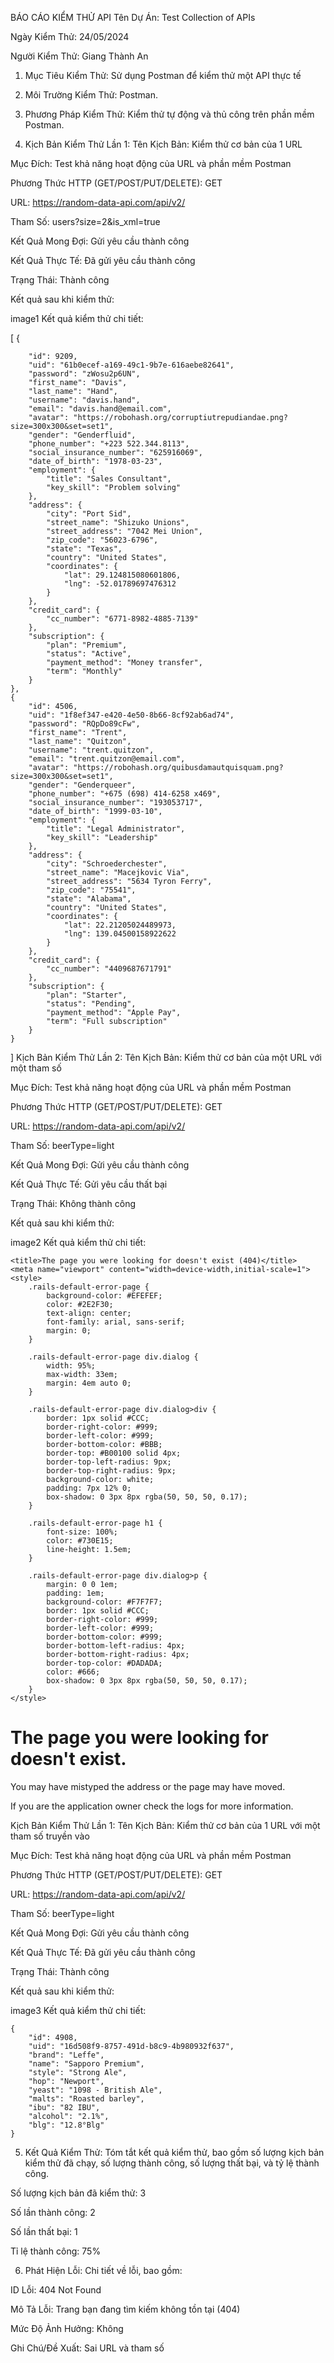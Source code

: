 BÁO CÁO KIỂM THỬ API
Tên Dự Án: Test Collection of APIs

Ngày Kiểm Thử: 24/05/2024

Người Kiểm Thử: Giang Thành An

1. Mục Tiêu Kiểm Thử: Sử dụng Postman để kiểm thử một API thực tế

2. Môi Trường Kiểm Thử: Postman.

3. Phương Pháp Kiểm Thử: Kiểm thử tự động và thủ công trên phần mềm Postman.

4. Kịch Bản Kiểm Thử Lần 1:
Tên Kịch Bản: Kiểm thử cơ bản của 1 URL

Mục Đích: Test khả năng hoạt động của URL và phần mềm Postman

Phương Thức HTTP (GET/POST/PUT/DELETE): GET

URL: https://random-data-api.com/api/v2/

Tham Số: users?size=2&is_xml=true

Kết Quả Mong Đợi: Gửi yêu cầu thành công

Kết Quả Thực Tế: Đã gửi yêu cầu thành công

Trạng Thái: Thành công

Kết quả sau khi kiểm thử:

image1
Kết quả kiểm thử chi tiết:

[
    {  
    
        "id": 9209,
        "uid": "61b0ecef-a169-49c1-9b7e-616aebe82641",
        "password": "zWosu2p6UN",
        "first_name": "Davis",
        "last_name": "Hand",
        "username": "davis.hand",
        "email": "davis.hand@email.com",
        "avatar": "https://robohash.org/corruptiutrepudiandae.png?size=300x300&set=set1",
        "gender": "Genderfluid",
        "phone_number": "+223 522.344.8113",
        "social_insurance_number": "625916069",
        "date_of_birth": "1978-03-23",
        "employment": {
            "title": "Sales Consultant",
            "key_skill": "Problem solving"
        },
        "address": {
            "city": "Port Sid",
            "street_name": "Shizuko Unions",
            "street_address": "7042 Mei Union",
            "zip_code": "56023-6796",
            "state": "Texas",
            "country": "United States",
            "coordinates": {
                "lat": 29.124815080601806,
                "lng": -52.01789697476312
            }
        },
        "credit_card": {
            "cc_number": "6771-8982-4885-7139"
        },
        "subscription": {
            "plan": "Premium",
            "status": "Active",
            "payment_method": "Money transfer",
            "term": "Monthly"
        }
    },
    {
        "id": 4506,
        "uid": "1f8ef347-e420-4e50-8b66-8cf92ab6ad74",
        "password": "RQpDo89cFw",
        "first_name": "Trent",
        "last_name": "Quitzon",
        "username": "trent.quitzon",
        "email": "trent.quitzon@email.com",
        "avatar": "https://robohash.org/quibusdamautquisquam.png?size=300x300&set=set1",
        "gender": "Genderqueer",
        "phone_number": "+675 (698) 414-6258 x469",
        "social_insurance_number": "193053717",
        "date_of_birth": "1999-03-10",
        "employment": {
            "title": "Legal Administrator",
            "key_skill": "Leadership"
        },
        "address": {
            "city": "Schroederchester",
            "street_name": "Macejkovic Via",
            "street_address": "5634 Tyron Ferry",
            "zip_code": "75541",
            "state": "Alabama",
            "country": "United States",
            "coordinates": {
                "lat": 22.21205024489973,
                "lng": 139.04500158922622
            }
        },
        "credit_card": {
            "cc_number": "4409687671791"
        },
        "subscription": {
            "plan": "Starter",
            "status": "Pending",
            "payment_method": "Apple Pay",
            "term": "Full subscription"
        }
    }
]
Kịch Bản Kiểm Thử Lần 2:
Tên Kịch Bản: Kiểm thử cơ bản của một URL với một tham số

Mục Đích: Test khả năng hoạt động của URL và phần mềm Postman

Phương Thức HTTP (GET/POST/PUT/DELETE): GET

URL: https://random-data-api.com/api/v2/

Tham Số: beerType=light

Kết Quả Mong Đợi: Gửi yêu cầu thành công

Kết Quả Thực Tế: Gửi yêu cầu thất bại

Trạng Thái: Không thành công

Kết quả sau khi kiểm thử:

image2
Kết quả kiểm thử chi tiết:

<!DOCTYPE html>
<html>

<head>

    <title>The page you were looking for doesn't exist (404)</title>
    <meta name="viewport" content="width=device-width,initial-scale=1">
    <style>
        .rails-default-error-page {
            background-color: #EFEFEF;
            color: #2E2F30;
            text-align: center;
            font-family: arial, sans-serif;
            margin: 0;
        }
        
        .rails-default-error-page div.dialog {
            width: 95%;
            max-width: 33em;
            margin: 4em auto 0;
        }

        .rails-default-error-page div.dialog>div {
            border: 1px solid #CCC;
            border-right-color: #999;
            border-left-color: #999;
            border-bottom-color: #BBB;
            border-top: #B00100 solid 4px;
            border-top-left-radius: 9px;
            border-top-right-radius: 9px;
            background-color: white;
            padding: 7px 12% 0;
            box-shadow: 0 3px 8px rgba(50, 50, 50, 0.17);
        }

        .rails-default-error-page h1 {
            font-size: 100%;
            color: #730E15;
            line-height: 1.5em;
        }

        .rails-default-error-page div.dialog>p {
            margin: 0 0 1em;
            padding: 1em;
            background-color: #F7F7F7;
            border: 1px solid #CCC;
            border-right-color: #999;
            border-left-color: #999;
            border-bottom-color: #999;
            border-bottom-left-radius: 4px;
            border-bottom-right-radius: 4px;
            border-top-color: #DADADA;
            color: #666;
            box-shadow: 0 3px 8px rgba(50, 50, 50, 0.17);
        }
    </style>
</head>
<body class="rails-default-error-page">
    <!-- This file lives in public/404.html -->
    <div class="dialog">
        <div>
            <h1>The page you were looking for doesn't exist.</h1>
            <p>You may have mistyped the address or the page may have moved.</p>
        </div>
        <p>If you are the application owner check the logs for more information.</p>
    </div>
</body>

</html>
Kịch Bản Kiểm Thử Lần 1:
Tên Kịch Bản: Kiểm thử cơ bản của 1 URL với một tham số truyền vào

Mục Đích: Test khả năng hoạt động của URL và phần mềm Postman

Phương Thức HTTP (GET/POST/PUT/DELETE): GET

URL: https://random-data-api.com/api/v2/

Tham Số: beerType=light

Kết Quả Mong Đợi: Gửi yêu cầu thành công

Kết Quả Thực Tế: Đã gửi yêu cầu thành công

Trạng Thái: Thành công

Kết quả sau khi kiểm thử:

image3
Kết quả kiểm thử chi tiết:

    {
        "id": 4908,
        "uid": "16d508f9-8757-491d-b8c9-4b980932f637",
        "brand": "Leffe",
        "name": "Sapporo Premium",
        "style": "Strong Ale",
        "hop": "Newport",
        "yeast": "1098 - British Ale",
        "malts": "Roasted barley",
        "ibu": "82 IBU",
        "alcohol": "2.1%",
        "blg": "12.8°Blg"
    }
5. Kết Quả Kiểm Thử: Tóm tắt kết quả kiểm thử, bao gồm số lượng kịch bản kiểm thử đã chạy, số lượng thành công, số lượng thất bại, và tỷ lệ thành công.

Số lượng kịch bản đã kiểm thử: 3

Số lần thành công: 2

Số lần thất bại: 1

Tỉ lệ thành công: 75%

6. Phát Hiện Lỗi: Chi tiết về lỗi, bao gồm:

ID Lỗi: 404 Not Found

Mô Tả Lỗi: Trang bạn đang tìm kiếm không tồn tại (404)

Mức Độ Ảnh Hưởng: Không

Ghi Chú/Đề Xuất: Sai URL và tham số
